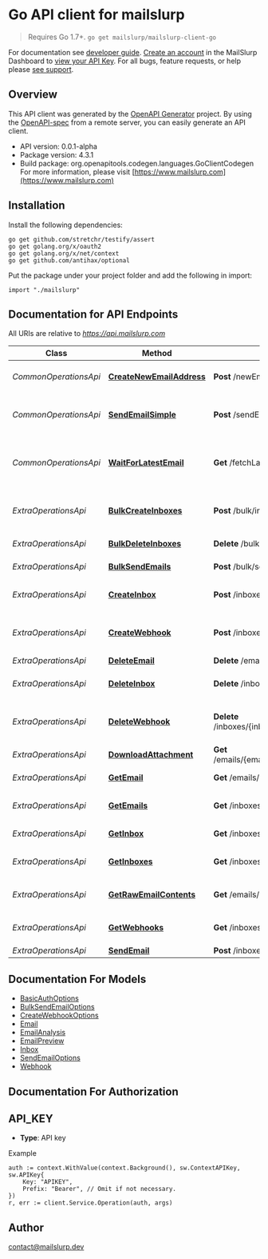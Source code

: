 # Go API client for mailslurp

> Requires Go 1.7+. `go get mailslurp/mailslurp-client-go`

For documentation see [developer guide](https://www.mailslurp.com/developers). [Create an account](https://app.mailslurp.com) in the MailSlurp Dashboard to [view your API Key](https://app). For all bugs, feature requests, or help please [see support](https://www.mailslurp.com/support/).

## Overview
This API client was generated by the [OpenAPI Generator](https://openapi-generator.tech) project.  By using the [OpenAPI-spec](https://www.openapis.org/) from a remote server, you can easily generate an API client.

- API version: 0.0.1-alpha
- Package version: 4.3.1
- Build package: org.openapitools.codegen.languages.GoClientCodegen
For more information, please visit [https://www.mailslurp.com](https://www.mailslurp.com)

## Installation

Install the following dependencies:
```
go get github.com/stretchr/testify/assert
go get golang.org/x/oauth2
go get golang.org/x/net/context
go get github.com/antihax/optional
```

Put the package under your project folder and add the following in import:
```golang
import "./mailslurp"
```

## Documentation for API Endpoints

All URIs are relative to *https://api.mailslurp.com*

Class | Method | HTTP request | Description
------------ | ------------- | ------------- | -------------
*CommonOperationsApi* | [**CreateNewEmailAddress**](docs/CommonOperationsApi.md#createnewemailaddress) | **Post** /newEmailAddress | Create new email address
*CommonOperationsApi* | [**SendEmailSimple**](docs/CommonOperationsApi.md#sendemailsimple) | **Post** /sendEmail | Send an email from a random email address
*CommonOperationsApi* | [**WaitForLatestEmail**](docs/CommonOperationsApi.md#waitforlatestemail) | **Get** /fetchLatestEmail | Fetch inbox&#39;s latest email or if empty wait for email to arrive
*ExtraOperationsApi* | [**BulkCreateInboxes**](docs/ExtraOperationsApi.md#bulkcreateinboxes) | **Post** /bulk/inboxes | Bulk create Inboxes (email addresses)
*ExtraOperationsApi* | [**BulkDeleteInboxes**](docs/ExtraOperationsApi.md#bulkdeleteinboxes) | **Delete** /bulk/inboxes | Bulk Delete Inboxes
*ExtraOperationsApi* | [**BulkSendEmails**](docs/ExtraOperationsApi.md#bulksendemails) | **Post** /bulk/send | Bulk Send Emails
*ExtraOperationsApi* | [**CreateInbox**](docs/ExtraOperationsApi.md#createinbox) | **Post** /inboxes | Create an Inbox (email address)
*ExtraOperationsApi* | [**CreateWebhook**](docs/ExtraOperationsApi.md#createwebhook) | **Post** /inboxes/{inboxId}/webhooks | Attach a WebHook URL to an inbox
*ExtraOperationsApi* | [**DeleteEmail**](docs/ExtraOperationsApi.md#deleteemail) | **Delete** /emails/{emailId} | Delete Email
*ExtraOperationsApi* | [**DeleteInbox**](docs/ExtraOperationsApi.md#deleteinbox) | **Delete** /inboxes/{inboxId} | Delete Inbox / Email Address
*ExtraOperationsApi* | [**DeleteWebhook**](docs/ExtraOperationsApi.md#deletewebhook) | **Delete** /inboxes/{inboxId}/webhooks/{webhookId} | Delete and disable a WebHook for an Inbox
*ExtraOperationsApi* | [**DownloadAttachment**](docs/ExtraOperationsApi.md#downloadattachment) | **Get** /emails/{emailId}/attachments/{attachmentId} | Get email attachment
*ExtraOperationsApi* | [**GetEmail**](docs/ExtraOperationsApi.md#getemail) | **Get** /emails/{emailId} | Get Email Content
*ExtraOperationsApi* | [**GetEmails**](docs/ExtraOperationsApi.md#getemails) | **Get** /inboxes/{inboxId}/emails | List Emails in an Inbox / EmailAddress
*ExtraOperationsApi* | [**GetInbox**](docs/ExtraOperationsApi.md#getinbox) | **Get** /inboxes/{inboxId} | Get Inbox / EmailAddress
*ExtraOperationsApi* | [**GetInboxes**](docs/ExtraOperationsApi.md#getinboxes) | **Get** /inboxes | List Inboxes / Email Addresses
*ExtraOperationsApi* | [**GetRawEmailContents**](docs/ExtraOperationsApi.md#getrawemailcontents) | **Get** /emails/{emailId}/raw | Get Raw Email Content
*ExtraOperationsApi* | [**GetWebhooks**](docs/ExtraOperationsApi.md#getwebhooks) | **Get** /inboxes/{inboxId}/webhooks | Get all WebHooks for an Inbox
*ExtraOperationsApi* | [**SendEmail**](docs/ExtraOperationsApi.md#sendemail) | **Post** /inboxes/{inboxId} | Send Email


## Documentation For Models

 - [BasicAuthOptions](docs/BasicAuthOptions.md)
 - [BulkSendEmailOptions](docs/BulkSendEmailOptions.md)
 - [CreateWebhookOptions](docs/CreateWebhookOptions.md)
 - [Email](docs/Email.md)
 - [EmailAnalysis](docs/EmailAnalysis.md)
 - [EmailPreview](docs/EmailPreview.md)
 - [Inbox](docs/Inbox.md)
 - [SendEmailOptions](docs/SendEmailOptions.md)
 - [Webhook](docs/Webhook.md)


## Documentation For Authorization

## API_KEY
- **Type**: API key 

Example
```golang
auth := context.WithValue(context.Background(), sw.ContextAPIKey, sw.APIKey{
	Key: "APIKEY",
	Prefix: "Bearer", // Omit if not necessary.
})
r, err := client.Service.Operation(auth, args)
```

## Author

contact@mailslurp.dev

